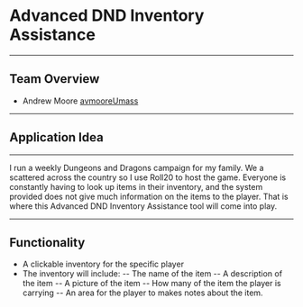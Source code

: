 # Advanced DND Inventory Assistance
---
## Team Overview
- Andrew Moore [avmooreUmass](https://github.com/avmooreUmass)
---
## Application Idea
---
I run a weekly Dungeons and Dragons campaign for my family.  We a scattered across the country so I use Roll20 to host
the game.  Everyone is constantly having to look up items in their inventory, and the system provided does not give much
information on the items to the player.  That is where this Advanced DND Inventory Assistance tool will come into play.

---
## Functionality
- A clickable inventory for the specific player
- The inventory will include:
-- The name of the item
-- A description of the item
-- A picture of the item 
-- How many of the item the player is carrying
-- An area for the player to makes notes about the item.
